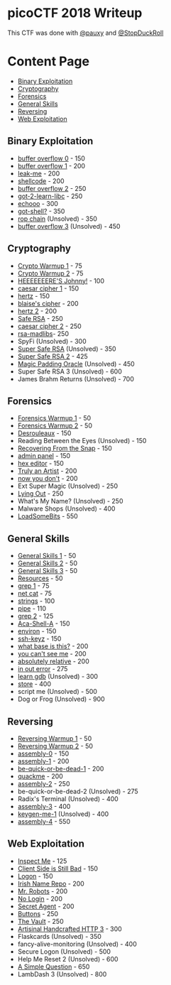 # picoCTF 2018 Writeup
This CTF was done with [@pauxy](https://github.com/pauxy) and [@StopDuckRoll](https://github.com/StopDuckRoll)

# Content Page
- [Binary Exploitation](#binary-exploitation)
- [Cryptography](#cryptography)
- [Forensics](#forensics)
- [General Skills](#general-skills)
- [Reversing](#reversing)
- [Web Exploitation](#web-exploitation)

## Binary Exploitation
- [buffer overflow 0](Binary%20Exploitation/buffer%20overflow%200) - 150
- [buffer overflow 1](Binary%20Exploitation/buffer%20overflow%201) - 200
- [leak-me](Binary%20Exploitation/leak-me) - 200
- [shellcode](Binary%20Exploitation/shellcode) - 200
- [buffer overflow 2](Binary%20Exploitation/buffer%20overflow%202) - 250
- [got-2-learn-libc](Binary%20Exploitation/got-2-learn-libc) - 250
- [echooo](Binary%20Exploitation/echooo) - 300
- [got-shell?](Binary%20Exploitation/got-shell%3F) - 350
- [rop chain](Binary%20Exploitation/rop%20chain) (Unsolved) - 350
- [buffer overflow 3](Binary%20Exploitation/buffer%20overflow%203) (Unsolved) - 450

## Cryptography
- [Crypto Warmup 1](Cryptography/Crypto%20Warmup%201) - 75
- [Crypto Warmup 2](Cryptography/Crypto%20Warmup%202) - 75
- [HEEEEEEERE'S Johnny!](Cryptography/HEEEEEEERE%27S%20Johnny!) - 100
- [caesar cipher 1](Cryptography/caesar%20cipher%201) - 150
- [hertz](Cryptography/hertz) - 150
- [blaise's cipher](Cryptography/blaise%27s%20cipher) - 200
- [hertz 2](Cryptography/hertz%202) - 200
- [Safe RSA](Cryptography/Safe%20RSA) - 250
- [caesar cipher 2](Cryptography/caesar%20cipher%202) - 250
- [rsa-madlibs](Cryptography/rsa-madlibs)- 250
- SpyFi (Unsolved) - 300
- [Super Safe RSA](Cryptography/Super%20Safe%20RSA) (Unsolved) - 350
- [Super Safe RSA 2](Cryptography/Super%20Safe%20RSA%202) - 425
- [Magic Padding Oracle](Cryptography/Magic%20Padding%20Oracle) (Unsolved) - 450
- Super Safe RSA 3 (Unsolved) - 600
- James Brahm Returns (Unsolved) - 700

## Forensics
- [Forensics Warmup 1](Forensics/Forensics%20Warmup%201) - 50
- [Forensics Warmup 2](Forensics/Forensics%20Warmup%202) - 50
- [Desrouleaux](Forensics/Desrouleaux) - 150
- Reading Between the Eyes (Unsolved) - 150
- [Recovering From the Snap](Forensics/Recovering%20From%20the%20Snap) - 150
- [admin panel](Forensics/admin%20panel) - 150
- [hex editor](Forensics/hex%20editor) - 150
- [Truly an Artist](Forensics/Truly%20an%20Artist) - 200
- [now you don't](Forensics/now%20you%20don%27t) - 200
- Ext Super Magic (Unsolved) - 250
- [Lying Out](Forensics/Lying%20Out) - 250
- What's My Name? (Unsolved) - 250
- Malware Shops (Unsolved) - 400
- [LoadSomeBits](Forensics/LoadSomeBits) - 550

## General Skills
- [General Skills 1](General%20Skills/General%20Warmup%201) - 50
- [General Skills 2](General%20Skills/General%20Warmup%202) - 50
- [General Skills 3](General%20Skills/General%20Warmup%203) - 50
- [Resources](General%20Skills/Resources) - 50
- [grep 1](General%20Skills/grep%201) - 75
- [net cat](General%20Skills/net%20cat) - 75
- [strings](General%20Skills/strings) - 100
- [pipe](General%20Skills/pipe) - 110
- [grep 2](General%20Skills/grep%202) - 125
- [Aca-Shell-A](General%20Skills/Aca-Shell-A) - 150
- [environ](General%20Skills/environ) - 150
- [ssh-keyz](General%20Skills/ssh-keyz) - 150
- [what base is this?](General%20Skills/what%20base%20is%20this%3F) - 200
- [you can't see me](General%20Skills/you%20can%27t%20see%20me) - 200
- [absolutely relative](General%20Skills/absolutely%20relative) - 200
- [in out error](General%20Skills/in%20out%20error) - 275
- [learn gdb](General%20Skills/learn%20gdb) (Unsolved) - 300
- [store](General%20Skills/store) - 400
- script me (Unsolved) - 500
- Dog or Frog (Unsolved) - 900

## Reversing
- [Reversing Warmup 1](Reversing/Reversing%20Warmup%201) - 50
- [Reversing Warmup 2](Reversing/Reversing%20Warmup%202) - 50
- [assembly-0](Reversing/assembly-0) - 150
- [assembly-1](Reversing/assembly-1) - 200
- [be-quick-or-be-dead-1](Reversing/be-quick-or-be-dead-1) - 200
- [quackme](Reversing/quackme) - 200
- [assembly-2](Reversing/assembly-2) - 250
- be-quick-or-be-dead-2 (Unsolved) - 275
- Radix's Terminal (Unsolved) - 400
- [assembly-3](Reversing/assembly-3) - 400
- [keygen-me-1](Reversing/keygen-me-1) (Unsolved) - 400
- [assembly-4](Reversing/assembly-4) - 550

## Web Exploitation
- [Inspect Me](Web%20Exploitation%2FInspect%20Me) - 125
- [Client Side is Still Bad](Web%20Exploitation/Client%20Side%20is%20Still%20Bad) - 150
- [Logon](Web%20Exploitation/Logon) - 150
- [Irish Name Repo](Web%20Exploitation/Irish%20Name%20Repo) - 200
- [Mr. Robots](Web%20Exploitation/Mr.%20Robots) - 200
- [No Login](Web%20Exploitation/No%20Login) - 200
- [Secret Agent](Web%20Exploitation/Secret%20Agent) - 200
- [Buttons](Web%20Exploitation/Buttons) - 250
- [The Vault](Web%20Exploitation/The%20Vault) - 250
- [Artisinal Handcrafted HTTP 3](Web%20Exploitation/Artisinal%20Handcrafted%20HTTP%203) - 300
- Flaskcards (Unsolved) - 350
- fancy-alive-monitoring (Unsolved) - 400
- Secure Logon (Unsolved) - 500
- Help Me Reset 2 (Unsolved) - 600
- [A Simple Question](Web%20Exploitation/A%20Simple%20Question) - 650
- LambDash 3 (Unsolved) - 800
